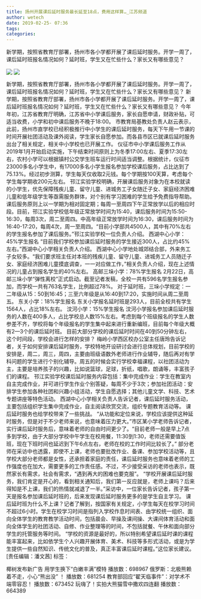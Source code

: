 ```yaml
---
title: 扬州开展课后延时服务最长延至18点，费用这样算…_江苏频道
author: wetech
date: 2019-02-25- 07:36
tags: 
categories: 
---
```

新学期，按照省教育厅部署，扬州市各小学都开展了课后延时服务。开学一周了，课后延时班报名情况如何？延时班，学生又在忙些什么？家长又有哪些意见？
<!-- more -->
                
<img align="center" border="0" src="http://p1.ifengimg.com/a/2019_09/83e453db83962cd_size27_w636_h348.jpeg" />
                
<img align="center" border="0" src="http://p2.ifengimg.com/a/2016/0810/204c433878d5cf9size1_w16_h16.png" />
                
            
新学期，按照省教育厅部署，扬州市各小学都开展了课后延时服务。开学一周了，课后延时班报名情况如何？延时班，学生又在忙些什么？家长又有哪些意见？
新学期，按照省教育厅部署，扬州市各小学都开展了课后延时服务。开学一周了，课后延时班报名情况如何？延时班，学生又在忙些什么？家长又有哪些意见？
今年年初，江苏省教育厅明确，江苏省中小学课后服务，家长自愿申请，财政补贴，可适当收费，小学和初中课后服务不晚于18:00。
市教育局基教处负责人赵云表示，此前，扬州市直学校已经积极推行中小学生的课后延时服务，每天下午用一节课的时间开展社团活动及课外阅读，学生家长自愿参加。而各县市区已就课后延时服务出台了相关规定，相关中小学校也已开展工作。
仪征市中小学课后服务工作从2019年1月开始启动实施，下午结束时间原则上为冬季17:00左右、夏季17:30左右，农村小学可以根据镇村公交学生班车运行时间适当调整。根据统计，仪征市23000多名小学生中，有17000多名小学生报名参加学校课后服务，占比达到了75.13%。经过初步测算，学生每天仅收取2元钱。每个学期按100天算，考虑每个学生每学期收200元左右。
邗江实验学校明确，开展课后服务对象为在本校就读的小学生，优先保障残疾儿童、留守儿童、进城务工子女随迁子女、家庭经济困难儿童和低年级学生等亟需服务群体，对个别有学习困难的学生给予免费指导帮助。课后服务原则上以一学期为相对固定期；每周一至周四下午正常放学以后的相应时段。目前，邗江实验学校低年级正常放学时间为15:40，课后服务时间为15:50-16:30，每周3次，周二至周四。中高年级正常放学时间为16:30，课后服务时间为16:40-17:20，每周4次，周一至周四。“目前小学部共4500人，其中有70%左右的学生报名参加了课后服务。”邗江实验学校一位负责人介绍。
西湖中心小学：45%学生报名
“目前我们学校参加课后延时服务的学生接近300人，占比约45%左右。”西湖中心小学相关负责人介绍。
西湖中心小学地处城郊结合部，外来务工子女较多。“我们要求班主任对本班的残疾儿童、留守儿童、进城务工人员随迁子女、家庭经济困难儿童摸底调查，一一对应做工作，”相关负责人介绍，现在上述情况的儿童占到报名学生的40%左右。
高邮三垛小学：78%学生报名
2月22日，高邮三垛小学“弹性离校”正式启动。截至记者发稿，全校一共有596名学生报名参加，而学校一共有763名学生，比例超过78%。
对于延时班，三垛小学规定：一二年级从15：50到16:45；三至六年级是从16:40到17:20，实施时间从周二至周五。
东关小学：18%学生报名
东关小学报名延时班是293人，目前全校共有学生1564人，占比18%左右。
汶河小学：15%学生报名
汶河小学报名参加课后延时服务的人数在400多人，占比学校总人数15%左右。考虑到每个班级报名的学生人数参差不齐，学校将每个年级报名的学生集中起来进行重新编班，目前每个年级大概有2—3个的课后延时班。
目前大部分学校的课后延时时间在40到50分钟左右，这个时间段，学校会进行怎样的安排？
梅岭小学西区校办公室主任唐玲告诉记者，关于如何安排课后延时服务，学校特地开设研讨会进行总体规划，目前学校的安排是，周二，周三，周四，主要由班级语数外老师进行作业辅导，随后再对有学科问题的学生进行个别化辅导。周五的时候会实行学校幸福课程，以社团活动为主，主要是培养孩子的兴趣，比如说篮球，足球，折纸，唱歌，朗诵等，丰富孩子们的课程。
邗江实验学校课后延时服务内容包括：集中完成作业：学生在教室内自主完成作业，并可进行学生作业个别答疑，每周不少于3次；参加社团活动：安排学生参加各种社团和兴趣小组活动，学生自愿选择；其他儿童文学、科技、艺术专题讲座等特色活动。
西湖中心小学相关负责人告诉记者，课后延时服务活动，主要包括组织学生集中完成作业，自主阅读欣赏交流，组织专题教育活动等。
课后延时服务也给学校带来了一些挑战。
“从功能和定位来说，学校应该提供这种延时服务，但是对于不少老师来说，也意味着压力更大。”市区某小学老师告诉记者，实行课后延时服务后，意味着老师的自由时间更少了。“目前老师一般是早上7点多到学校，由于大部分学校中午学生在校用餐，11:30到1:30，老师还需要值饭班，现在下班时间也延迟到下午6点左右，老师在校的工作时间比较长了。”
部分老师在采访中也透露，即使不上课，老师也要批改作业、备课、参加学校活动等，且学校大部分老师都是女性，还承担着家庭的责任，课后延时服务也意味着老师的工作强度也在加大，需要更多的工作责任感。不过，不少接受采访的老师也表示，既然家长有需求，社会有需求，“遇到再大的困难也要克服”。
“学校开展课后延时服务，我们肯定是开心的，看到相关通知后，我们第一反应就是，老师上课吗？后来得知是不上课，我们的热情就减退了一半。”采访中，一位家长告诉记者，孩子第一天是报名参加课后延时班的，后来发现课后延时服务更多的是学生自主学习。
课后延时班为什么不上课？记者了解到，按国家有关规定，小学生每天在校学习时间不超过6小时。学生在校学习时间是指列入学校作息时间表、由学校统一组织、面向全体学生的教育教学活动时间，包括晨会、早操及课间操、大课间体育活动和面向全体学生的社团活动、自修、作业整理等的时间，不包括就餐、午休和面向部分学生的托管服务等时间。
“学校的资源是最好的，所以特别希望课后延时课的课程能丰富起来，比如依学生个人兴趣开展体育、美术、科技等多形式活动，或是为学生提供一些自然知识、传统文化的普及，真正丰富课后延时课程。”这位家长建议。
[责任编辑：潘文茜]
标签：
 
 
 
             
椰树发布新广告 用学生换下“白嫩丰满”模特
播放数：698967
俄罗斯：北极熊赖着不走，小心“熊出没” ！
播放数：681254
教育部回应“翟天临事件”：对学术不端零容忍！
播放数：673452
玩嗨了！实拍大熊猫雪中撒欢四连翻
播放数：664389
